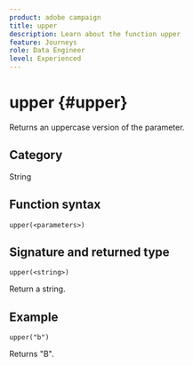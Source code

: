 ```yaml
---
product: adobe campaign
title: upper
description: Learn about the function upper
feature: Journeys
role: Data Engineer
level: Experienced
---
```

# upper {#upper}

Returns an uppercase version of the parameter.

## Category

String

## Function syntax

`upper(<parameters>)`

## Signature and returned type

`upper(<string>)`

Return a string.

## Example

`upper("b")`

Returns "B".
